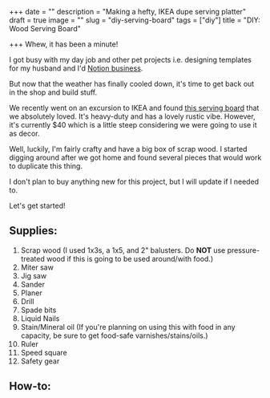 +++
date = ""
description = "Making a hefty, IKEA dupe serving platter"
draft = true
image = ""
slug = "diy-serving-board"
tags = ["diy"]
title = "DIY: Wood Serving Board"

+++
Whew, it has been a minute!

I got busy with my day job and other pet projects i.e. designing templates for my husband and I'd [Notion business](https://nicklafferty.gumroad.com/).

But now that the weather has finally cooled down, it's time to get back out in the shop and build stuff.

We recently went on an excursion to IKEA and found [this serving board](https://www.ikea.com/us/en/p/artistisk-cutting-board-oak-80511083/) that we absolutely loved. It's heavy-duty and has a lovely rustic vibe. However, it's currently $40 which is a little steep considering we were going to use it as decor.

Well, luckily, I'm fairly crafty and have a big box of scrap wood. I started digging around after we got home and found several pieces that would work to duplicate this thing.

I don't plan to buy anything new for this project, but I will update if I needed to.

Let's get started!

## Supplies:

 1. Scrap wood (I used 1x3s, a 1x5, and 2" balusters. Do **NOT** use pressure-treated wood if this is going to be used around/with food.)
 2. Miter saw
 3. Jig saw
 4. Sander
 5. Planer
 6. Drill
 7. Spade bits
 8. Liquid Nails
 9. Stain/Mineral oil (If you're planning on using this with food in any capacity, be sure to get food-safe varnishes/stains/oils.)
10. Ruler
11. Speed square
12. Safety gear

## How-to: